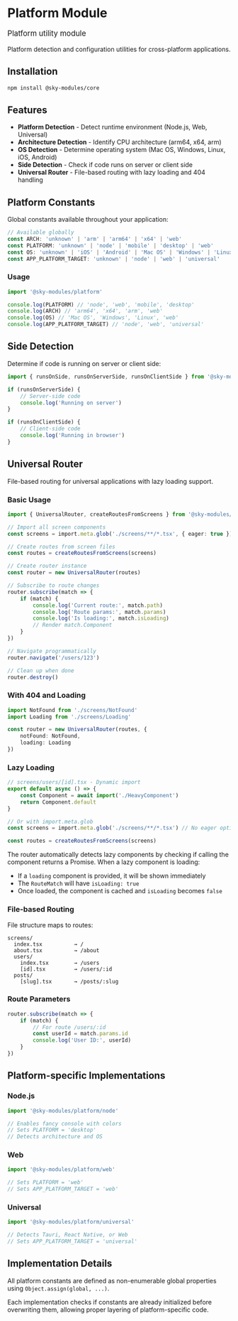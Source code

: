 # Platform Module

<div class="sky-gradient-text" style="font-size: 1.2em; margin: 1em 0;">
  Platform utility module
</div>

Platform detection and configuration utilities for cross-platform applications.


## Installation

```bash
npm install @sky-modules/core
```

## Features

- **Platform Detection** - Detect runtime environment (Node.js, Web, Universal)
- **Architecture Detection** - Identify CPU architecture (arm64, x64, arm)
- **OS Detection** - Determine operating system (Mac OS, Windows, Linux, iOS, Android)
- **Side Detection** - Check if code runs on server or client side
- **Universal Router** - File-based routing with lazy loading and 404 handling

## Platform Constants

Global constants available throughout your application:

```typescript
// Available globally
const ARCH: 'unknown' | 'arm' | 'arm64' | 'x64' | 'web'
const PLATFORM: 'unknown' | 'node' | 'mobile' | 'desktop' | 'web'
const OS: 'unknown' | 'iOS' | 'Android' | 'Mac OS' | 'Windows' | 'Linux' | 'web'
const APP_PLATFORM_TARGET: 'unknown' | 'node' | 'web' | 'universal'
```

### Usage

```typescript
import '@sky-modules/platform'

console.log(PLATFORM) // 'node', 'web', 'mobile', 'desktop'
console.log(ARCH) // 'arm64', 'x64', 'arm', 'web'
console.log(OS) // 'Mac OS', 'Windows', 'Linux', 'web'
console.log(APP_PLATFORM_TARGET) // 'node', 'web', 'universal'
```

## Side Detection

Determine if code is running on server or client side:

```typescript
import { runsOnSide, runsOnServerSide, runsOnClientSide } from '@sky-modules/platform'

if (runsOnServerSide) {
    // Server-side code
    console.log('Running on server')
}

if (runsOnClientSide) {
    // Client-side code
    console.log('Running in browser')
}
```

## Universal Router

File-based routing for universal applications with lazy loading support.

### Basic Usage

```typescript
import { UniversalRouter, createRoutesFromScreens } from '@sky-modules/platform/universal/router'

// Import all screen components
const screens = import.meta.glob('./screens/**/*.tsx', { eager: true })

// Create routes from screen files
const routes = createRoutesFromScreens(screens)

// Create router instance
const router = new UniversalRouter(routes)

// Subscribe to route changes
router.subscribe(match => {
    if (match) {
        console.log('Current route:', match.path)
        console.log('Route params:', match.params)
        console.log('Is loading:', match.isLoading)
        // Render match.Component
    }
})

// Navigate programmatically
router.navigate('/users/123')

// Clean up when done
router.destroy()
```

### With 404 and Loading

```typescript
import NotFound from './screens/NotFound'
import Loading from './screens/Loading'

const router = new UniversalRouter(routes, {
    notFound: NotFound,
    loading: Loading
})
```

### Lazy Loading

```typescript
// screens/users/[id].tsx - Dynamic import
export default async () => {
    const Component = await import('./HeavyComponent')
    return Component.default
}

// Or with import.meta.glob
const screens = import.meta.glob('./screens/**/*.tsx') // No eager option

const routes = createRoutesFromScreens(screens)
```

The router automatically detects lazy components by checking if calling the component returns a Promise. When a lazy component is loading:
- If a `loading` component is provided, it will be shown immediately
- The `RouteMatch` will have `isLoading: true`
- Once loaded, the component is cached and `isLoading` becomes `false`

### File-based Routing

File structure maps to routes:

```
screens/
  index.tsx          → /
  about.tsx          → /about
  users/
    index.tsx        → /users
    [id].tsx         → /users/:id
  posts/
    [slug].tsx       → /posts/:slug
```

### Route Parameters

```typescript
router.subscribe(match => {
    if (match) {
        // For route /users/:id
        const userId = match.params.id
        console.log('User ID:', userId)
    }
})
```

## Platform-specific Implementations

### Node.js

```typescript
import '@sky-modules/platform/node'

// Enables fancy console with colors
// Sets PLATFORM = 'desktop'
// Detects architecture and OS
```

### Web

```typescript
import '@sky-modules/platform/web'

// Sets PLATFORM = 'web'
// Sets APP_PLATFORM_TARGET = 'web'
```

### Universal

```typescript
import '@sky-modules/platform/universal'

// Detects Tauri, React Native, or Web
// Sets APP_PLATFORM_TARGET = 'universal'
```

## Implementation Details

All platform constants are defined as non-enumerable global properties using `Object.assign(global, ...)`.

Each implementation checks if constants are already initialized before overwriting them, allowing proper layering of platform-specific code.
